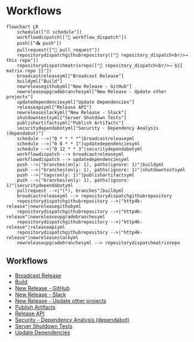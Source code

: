 # Workflows

```mermaid
flowchart LR
    schedule(["⏰ schedule"])
    workflowdispatch(["👤 workflow_dispatch"])
    push(["📤 push"])
    pullrequest(["🔀 pull_request"])
    repositorydispatchgithubrepository(["🔔 repository_dispatch<br/>→ this repo"])
    repositorydispatchmatrixrepo(["🔔 repository_dispatch<br/>→ ${{ matrix.repo }}"])
    broadcastreleaseyml["Broadcast Release"]
    buildyml["Build"]
    newreleasegithubyml["New Release - GitHub"]
    newreleaseupgradebranchesyml["New Release - Update other projects"]
    updatedependenciesyml["Update Dependencies"]
    releaseapiyml["Release API"]
    newreleaseslackyml["New Release - Slack"]
    shutdowntestsyml["Server Shutdown Tests"]
    publishartifactsyml["Publish Artifacts"]
    securitydependabotyml["Security - Dependency Analysis (dependabot)"]
    schedule -->|"0 * * * *"|broadcastreleaseyml
    schedule -->|"0 8 * * 1"|updatedependenciesyml
    schedule -->|"0 12 * * 3"|securitydependabotyml
    workflowdispatch --> broadcastreleaseyml
    workflowdispatch --> updatedependenciesyml
    push -->|"branches(only: 1), paths(ignore: 1)"|buildyml
    push -->|"branches(only: 1), paths(ignore: 1)"|shutdowntestsyml
    push -->|"tags(only: 1)"|publishartifactsyml
    push -->|"branches(only: 1), paths(ignore: 1)"|securitydependabotyml
    pullrequest -->|"(*), branches"|buildyml
    broadcastreleaseyml --> repositorydispatchgithubrepository
    repositorydispatchgithubrepository -->|"http4k-release"|newreleasegithubyml
    repositorydispatchgithubrepository -->|"http4k-release"|newreleaseupgradebranchesyml
    repositorydispatchgithubrepository -->|"http4k-release"|releaseapiyml
    repositorydispatchgithubrepository -->|"http4k-release"|newreleaseslackyml
    newreleaseupgradebranchesyml --> repositorydispatchmatrixrepo
```

## Workflows

- [Broadcast Release](./broadcast-release/)
- [Build](./build/)
- [New Release - GitHub](./new-release-github/)
- [New Release - Slack](./new-release-slack/)
- [New Release - Update other projects](./new-release-upgrade-branches/)
- [Publish Artifacts](./publish-artifacts/)
- [Release API](./release-api/)
- [Security - Dependency Analysis (dependabot)](./security-dependabot/)
- [Server Shutdown Tests](./shutdown-tests/)
- [Update Dependencies](./update-dependencies/)